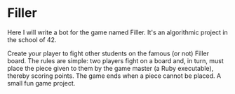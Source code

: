 # Filler
Here I will write a bot for the game named Filler. It's an algorithmic project in the school of 42.

Create your player to fight other students on the famous (or not) Filler board. The rules are simple: two players fight on a board and, in turn, must place the piece given to them by the game master (a Ruby executable), thereby scoring points. The game ends when a piece cannot be placed. A small fun game project.
